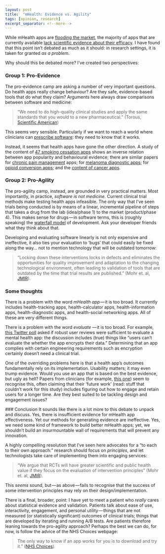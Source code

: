 ```yaml
---
layout: post
title:  "mHealth: Evidence vs. Agility"
tags: [opinion, research]
excerpt_separator: <!--more-->
---
```



While mHealth apps are [flooding the market](http://mhealtheconomics.com/largest-global-study-on-mhealth-released-there-are-more-than-165000-mhealth-apps-today/), the majority of apps that are currently available [lack scientific evidence about their efficacy](http://www.jmir.org/2013/11/e247/). I have found that this point isn’t debated as much as it should: in research settings, it is taken for granted _as a problem_.
<!--more-->

Why should this be debated more? I’ve created two perspectives:

### Group 1: Pro-Evidence
The pro-evidence camp are asking a number of very important questions. Do health apps really change behaviour? Are they safe, evidence-based tools that do what they claim? Arguments here always draw comparisons between software and medicine:

> “We need to do high-quality clinical studies and apply the same standards that you would to a new pharmaceutical.” (Torous, [Scientific American](http://www.scientificamerican.com/article/should-you-take-an-app-for-that/))

This seems very sensible. Particularly if we want to reach a world where clinicians can [prescribe software](http://www.wsj.com/articles/doctors-prescribe-new-apps-to-manage-medical-conditions-1447094444): they need to know that it works.

Instead, it seems that health apps have gone the other direction. A study of the content of [47 smoking cessation apps](http://www.ncbi.nlm.nih.gov/pmc/articles/PMC3395318/) shows an inverse relation between app popularity and behavioural evidence; there are similar papers for [chronic pain management](http://www.ncbi.nlm.nih.gov/pubmed/21844177) apps; for [melanoma diagnostic apps](http://www.ncbi.nlm.nih.gov/pubmed/23325302); for [opioid conversion apps](http://www.ncbi.nlm.nih.gov/pubmed/23322549); and the [content of cancer apps](http://www.ncbi.nlm.nih.gov/pubmed/23275239).

### Group 2: Pro-Agility
The pro-agility camp, instead, are grounded in very practical matters. Most importantly, in practice, _software is not medicine._ Current clinical trial methods make testing health apps infeasible. The only way that I’ve seen trials being conducted is by means of a linear, incremental pipeline of steps that takes a drug from the lab (idea/phase 1) to the market (product/phase 4). This makes sense for drugs — in software terms, this is (roughly speaking) the [waterfall model](https://en.wikipedia.org/wiki/Waterfall_model) of development. Ask your developer friends what they think about that.

Developing and evaluating software linearly is not only expensive and ineffective, it also ties your evaluation to ‘bugs’ that could easily be fixed along the way… not to mention technology that will be outdated tomorrow:

> “Locking down these interventions locks in defects and eliminates the opportunities for quality improvement and adaptation to the changing technological environment, often leading to validation of tools that are outdated by the time that trial results are published.” (Mohr et. al, [JMIR](http://www.jmir.org/2015/7/e166/)).

### Some thoughts
There is a problem with the word _mHealth app_ — it is too broad. It currently includes health-tracking apps, health-calculator apps, health-information apps, health-diagnostic apps, and health-social networking apps. All of these are very different things.

There is a problem with the word _evaluate_ — it is too broad. For example, [this Twitter poll](https://twitter.com/NIHR_MindTech/status/672313228668588032) asked if robust user reviews were sufficient to evaluate a mental health app: the discussion includes (true) things like “users can’t evaluate the whether the app encrypts their data.” Determining that an app complies with certain engineering requirements such as encryption certainly doesn’t need a clinical trial.

One of the overriding problems here is that a health app’s outcomes fundamentally rely on its implementation. Usability matters; it may even trump evidence. Would you use an app that is based on the best evidence, but ugly as hell? Papers from clinicians (for example, [this one](http://www.ncbi.nlm.nih.gov/pubmed/24985342)) seem to recognise this, often claiming that their ‘future work’ (read: stuff that couldn’t work for this study) includes figuring out how to engage and retain users for a longer time. Are they best suited to be tackling design and engagement issues?

### Conclusion
It sounds like there is a lot more to this debate to unpack and discuss. Yes, there is insufficient evidence for mHealth app effectiveness. Yet our methods for generating evidence are ineffective. Yes, we need some kind of framework to build better mHealth apps; yet, we shouldn’t build an insurmountable wall of requirements that will prevent any innovation.

A highly compelling resolution that I’ve seen here advocates for a “to each to their own approach:” research should focus on _principles_, and let technologists take care of implementing them into engaging services:

> “We argue that RCTs will have greater scientific and public health value if they focus on the evaluation of intervention principles” (Mohr et. al, [JMIR](http://www.jmir.org/2015/7/e166/)).

This _seems_ sound, but — as above — fails to recognise that the success of some intervention principles may rely on their design/implementation.

There is a final, broader, point: I have yet to meet a patient who _really_ cares about statistical evidence and validation. Patients talk about ease of use, interactivity, engagement, and personal utility — things that are not measured (or statistically significant) outcomes of clinical trials; things that are developed by iterating and running A/B tests. Are patients therefore leaning towards the pro-agility approach? Perhaps the best we can do, for now, is follow the advice of the NHS Choices webpage:

> The only way to know if an app works for you is to download and try it.” ([NHS Choices](http://www.nhs.uk/Conditions/nhs-health-check/Pages/downloading-health-apps-safety-advice.aspx))

